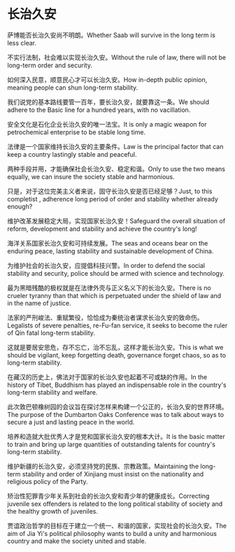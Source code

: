 # 长治久安

<p><span class="chinese">萨博能否长治久安尚不明朗。</span><span class="english">Whether Saab will survive in the long term is less clear.</span></p>

<p><span class="chinese">不实行法制，社会难以实现长治久安。</span><span class="english">Without the rule of law, there will not be long-term order and security.</span></p>

<p><span class="chinese">如何深入民意，顺意民心才可以长治久安。</span><span class="english">How in-depth public opinion, meaning people can shun long-term stability.</span></p>

<p><span class="chinese">我们说党的基本路线要管一百年，要长治久安，就要靠这一条。</span><span class="english">We should adhere to the Basic line for a hundred years, with no vacillation.</span></p>

<p><span class="chinese">安全文化是石化企业长治久安的唯一法宝。</span><span class="english">It is only a magic weapon for petrochemical enterprise to be stable long time.</span></p>

<p><span class="chinese">法律是一个国家维持长治久安的主要条件。</span><span class="english">Law is the principal factor that can keep a country lastingly stable and peaceful.</span></p>

<p><span class="chinese">两种手段并用，才能确保社会长治久安、稳定和谐。</span><span class="english">Only to use the two means equally, we can insure the society stable and harmonious.</span></p>

<p><span class="chinese">只是，对于这位完美主义者来说，固守长治久安是否已经足够？</span><span class="english">Just, to this completist , adherence long period of order and stability whether already enough?</span></p>

<p><span class="chinese">维护改革发展稳定大局，实现国家长治久安！</span><span class="english">Safeguard the overall situation of reform, development and stability and achieve the country's long!</span></p>

<p><span class="chinese">海洋关系国家长治久安和可持续发展。</span><span class="english">The seas and oceans bear on the enduring peace, lasting stability and sustainable development of China.</span></p>

<p><span class="chinese">为维护社会的长治久安，应提倡科技兴警。</span><span class="english">In order to defend the social stability and security, police should be armed with science and technology.</span></p>

<p><span class="chinese">最为黑暗残酷的极权就是在法律外壳与正义名义下的长治久安。</span><span class="english">There is no crueler tyranny than that which is perpetuated under the shield of law and in the name of justice.</span></p>

<p><span class="chinese">法家的严刑峻法、重赋繁役，恰恰成为秦统治者谋求长治久安的致命伤。</span><span class="english">Legalists of severe penalties, re-Fu-fan service, it seeks to become the ruler of Qin fatal long-term stability.</span></p>

<p><span class="chinese">这就是要居安思危，存不忘亡，治不忘乱，这样才能长治久安。</span><span class="english">This is what we should be vigilant, keep forgetting death, governance forget chaos, so as to long-term stability.</span></p>

<p><span class="chinese">在藏汉的历史上，佛法对于国家的长治久安也起着不可或缺的作用。</span><span class="english">In the history of Tibet, Buddhism has played an indispensable role in the country's long-term stability and welfare.</span></p>

<p><span class="chinese">此次敦巴顿橡树园的会议旨在探讨怎样来构建一个公正的，长治久安的世界环境。</span><span class="english">The purpose of the Dumbarton Oaks Conference was to talk about ways to secure a just and lasting peace in the world.</span></p>

<p><span class="chinese">培养和造就大批优秀人才是党和国家长治久安的根本大计。</span><span class="english">It is the basic matter to train and bring up large quantities of outstanding talents for country's long-term stability.</span></p>

<p><span class="chinese">维护新疆的长治久安，必须坚持党的民族、宗教政策。</span><span class="english">Maintaining the long-term stability and order of Xinjiang must insist on the nationality and religious policy of the Party.</span></p>

<p><span class="chinese">矫治性犯罪青少年关系到社会的长治久安和青少年的健康成长。</span><span class="english">Correcting juvenile sex offenders is related to the long political stability of society and the healthy growth of juveniles.</span></p>

<p><span class="chinese">贾谊政治哲学的目标在于建立一个统一、和谐的国家，实现社会的长治久安。</span><span class="english">The aim of Jia Yi's political philosophy wants to build a unity and harmonious country and make the society united and stable.</span></p>

